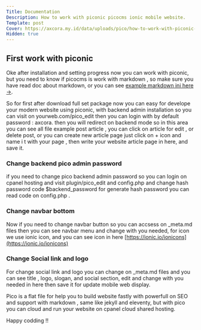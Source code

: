 ```yaml
---
Title: Documentation
Description: How to work with piconic picocms ionic mobile website.
Template: post
Cover: https://axcora.my.id/data/uploads/pico/how-to-work-with-piconic-pico-cms-ionic-mobile-web.jpg
Hidden: true
---
```


## First work with piconic

Oke after installation and setting progress now you can work with piconic, but you need to know if picocms is work with markdown , so make sure you have read doc about markdown, or you can see [example markdown ini here →](https://axcora.my.id/piconic/panduan).

So for first after download full set package now you can easy for develope your modern website using piconic, with backend admin installation so you can visit on yourweb.com/pico_edit then you can login with by default password : axcora. then you will redirect on backend mode so in this area you can see all file example post article , you can click on article for edit , or delete post, or you can create new article page just click on + icon and name i t with your page , then write your website article page in here, and save it.

### Change backend pico admin password

if you need to change pico backend admin password so you can login on cpanel hosting and visit plugin/pico_edit and config.php and change hash password code $backend_password for generate hash password you can read code on config.php .

### Change navbar bottom

Now if you need to change navbar button so you can accsess on _meta.md files then you can see navbar menu and change with you needed, for icon we use ionic icon, and you can see icon in here [https://ionic.io/ionicons](https://ionic.io/ionicons)

### Change Social link and logo

For change social link and logo you can change on _meta.md files and you can see title , logo, slogan, and social section, edit and change with you needed in here then save it for update mobile web display.

Pico is a flat file for help you to build website fastly with powerfull on SEO and support with markdown , same like jekyll and eleventy, but with pico you can cloud and run your website on cpanel cloud shared hosting.

Happy codding !!